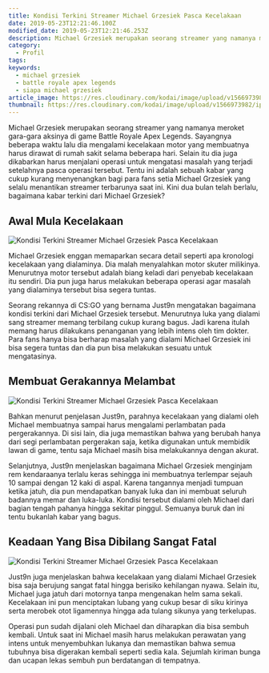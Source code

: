 ```yaml
---
title: Kondisi Terkini Streamer Michael Grzesiek Pasca Kecelakaan
date: 2019-05-23T12:21:46.100Z
modified_date: 2019-05-23T12:21:46.253Z
description: Michael Grzesiek merupakan seorang streamer yang namanya meroket gara-gara aksinya di game Battle Royale Apex Legends.
category:
  - Profil
tags:
keywords:
  - michael grzesiek
  - battle royale apex legends
  - siapa michael grzesiek
article_image: https://res.cloudinary.com/kodai/image/upload/v1566973983/ip/kondisi-terkini-streamer-michael-grzesiek-pasca-kecelakaan-3.jpg
thumbnail: https://res.cloudinary.com/kodai/image/upload/v1566973982/ip/kondisi-terkini-streamer-michael-grzesiek-pasca-kecelakaan-3-012.jpg
---
```

Michael Grzesiek merupakan seorang streamer yang namanya meroket gara-gara aksinya di game Battle Royale Apex Legends. Sayangnya beberapa waktu lalu dia mengalami kecelakaan motor yang membuatnya harus dirawat di rumah sakit selama beberapa hari. Selain itu dia juga dikabarkan harus menjalani operasi untuk mengatasi masalah yang terjadi setelahnya pasca operasi tersebut. Tentu ini adalah sebuah kabar yang cukup kurang menyenangkan bagi para fans setia Michael Grzesiek yang selalu menantikan streamer terbarunya saat ini. Kini dua bulan telah berlalu, bagaimana kabar terkini dari Michael Grzesiek?



## Awal Mula Kecelakaan

![Kondisi Terkini Streamer Michael Grzesiek Pasca Kecelakaan](https://res.cloudinary.com/kodai/image/upload/v1566973983/ip/kondisi-terkini-streamer-michael-grzesiek-pasca-kecelakaan-3.jpg)

Michael Grzesiek enggan memaparkan secara detail seperti apa kronologi kecelakaan yang dialaminya. Dia malah menyalahkan motor skuter milikinya. Menurutnya motor tersebut adalah biang keladi dari penyebab kecelakaan itu sendiri. Dia pun juga harus melakukan beberapa operasi agar masalah yang dialaminya tersebut bisa segera tuntas.

Seorang rekannya di CS:GO yang bernama Just9n mengatakan bagaimana kondisi terkini dari Michael Grzesiek tersebut. Menurutnya luka yang dialami sang streamer memang terbilang cukup kurang bagus. Jadi karena itulah memang harus dilakukans penanganan yang lebih intens oleh tim dokter. Para fans hanya bisa berharap masalah yang dialami Michael Grzesiek ini bisa segera tuntas dan dia pun bisa melakukan sesuatu untuk mengatasinya. 



## Membuat Gerakannya Melambat

![Kondisi Terkini Streamer Michael Grzesiek Pasca Kecelakaan](https://res.cloudinary.com/kodai/image/upload/v1566973981/ip/kondisi-terkini-streamer-michael-grzesiek-pasca-kecelakaan-2.jpg)

Bahkan menurut penjelasan Just9n, parahnya kecelakaan yang dialami oleh Michael membuatnya sampai harus mengalami perlambatan pada pergerakannya. Di sisi lain, dia juga memastikan bahwa yang berubah hanya dari segi perlambatan pergerakan saja, ketika digunakan untuk membidik lawan di game, tentu saja Michael masih bisa melakukannya dengan akurat.

Selanjutnya, Just9n menjelaskan bagaimana Michael Grzesiek menginjam rem kendaraanya terlalu keras sehingga ini membuatnya terlempar sejauh 10 sampai dengan 12 kaki di aspal. Karena tangannya menjadi tumpuan ketika jatuh, dia pun mendapatkan banyak luka dan ini membuat seluruh badannya memar dan luka-luka. Kondisi tersebut dialami oleh Michael dari bagian tengah pahanya hingga sekitar pinggul. Semuanya buruk dan ini tentu bukanlah kabar yang bagus.



## Keadaan Yang Bisa Dibilang Sangat Fatal

![Kondisi Terkini Streamer Michael Grzesiek Pasca Kecelakaan](https://res.cloudinary.com/kodai/image/upload/v1566973981/ip/kondisi-terkini-streamer-michael-grzesiek-pasca-kecelakaan-1.jpg)

Just9n juga menjelaskan bahwa kecelakaan yang dialami Michael Grzesiek bisa saja berujung sangat fatal hingga berisiko kehilangan nyawa. Selain itu, Michael juga jatuh dari motornya tanpa mengenakan helm sama sekali. Kecelakaan ini pun menciptakan lubang yang cukup besar di siku kirinya serta merobek otot ligamennya hingga ada tulang sikunya yang terkelupas. 

Operasi pun sudah dijalani oleh Michael dan diharapkan dia bisa sembuh kembali. Untuk saat ini Michael masih harus melakukan perawatan yang intens untuk menyembuhkan lukanya dan memastikan bahwa semua tubuhnya bisa digerakan kembali seperti sedia kala. Sejumlah kiriman bunga dan ucapan lekas sembuh pun berdatangan di tempatnya.
